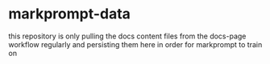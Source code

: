 # markprompt-data
this repository is only pulling the docs content files from the docs-page workflow regularly and persisting them here in order for markprompt to train on
